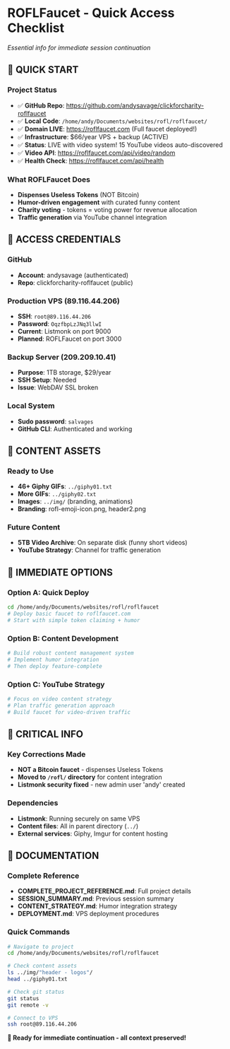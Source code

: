 # ROFLFaucet - Quick Access Checklist

*Essential info for immediate session continuation*

## 🚀 **QUICK START**

### Project Status
- ✅ **GitHub Repo**: https://github.com/andysavage/clickforcharity-roflfaucet
- ✅ **Local Code**: `/home/andy/Documents/websites/rofl/roflfaucet/`
- ✅ **Domain LIVE**: https://roflfaucet.com (Full faucet deployed!)
- ✅ **Infrastructure**: $66/year VPS + backup (ACTIVE)
- ✅ **Status**: LIVE with video system! 15 YouTube videos auto-discovered
- ✅ **Video API**: https://roflfaucet.com/api/video/random
- ✅ **Health Check**: https://roflfaucet.com/api/health

### What ROFLFaucet Does
- **Dispenses Useless Tokens** (NOT Bitcoin)
- **Humor-driven engagement** with curated funny content
- **Charity voting** - tokens = voting power for revenue allocation
- **Traffic generation** via YouTube channel integration

## 🔑 **ACCESS CREDENTIALS**

### GitHub
- **Account**: andysavage (authenticated)
- **Repo**: clickforcharity-roflfaucet (public)

### Production VPS (89.116.44.206)
- **SSH**: `root@89.116.44.206`
- **Password**: `OqzfbpLzJNq3llwI`
- **Current**: Listmonk on port 9000
- **Planned**: ROFLFaucet on port 3000

### Backup Server (209.209.10.41)
- **Purpose**: 1TB storage, $29/year
- **SSH Setup**: Needed
- **Issue**: WebDAV SSL broken

### Local System
- **Sudo password**: `salvages`
- **GitHub CLI**: Authenticated and working

## 📁 **CONTENT ASSETS**

### Ready to Use
- **46+ Giphy GIFs**: `../giphy01.txt`
- **More GIFs**: `../giphy02.txt`
- **Images**: `../img/` (branding, animations)
- **Branding**: rofl-emoji-icon.png, header2.png

### Future Content
- **5TB Video Archive**: On separate disk (funny short videos)
- **YouTube Strategy**: Channel for traffic generation

## 🎯 **IMMEDIATE OPTIONS**

### Option A: Quick Deploy
```bash
cd /home/andy/Documents/websites/rofl/roflfaucet
# Deploy basic faucet to roflfaucet.com
# Start with simple token claiming + humor
```

### Option B: Content Development
```bash
# Build robust content management system
# Implement humor integration
# Then deploy feature-complete
```

### Option C: YouTube Strategy
```bash
# Focus on video content strategy
# Plan traffic generation approach
# Build faucet for video-driven traffic
```

## 🚨 **CRITICAL INFO**

### Key Corrections Made
- **NOT a Bitcoin faucet** - dispenses Useless Tokens
- **Moved to `/rofl/` directory** for content integration
- **Listmonk security fixed** - new admin user 'andy' created

### Dependencies
- **Listmonk**: Running securely on same VPS
- **Content files**: All in parent directory (`../`)
- **External services**: Giphy, Imgur for content hosting

## 📄 **DOCUMENTATION**

### Complete Reference
- **COMPLETE_PROJECT_REFERENCE.md**: Full project details
- **SESSION_SUMMARY.md**: Previous session summary
- **CONTENT_STRATEGY.md**: Humor integration strategy
- **DEPLOYMENT.md**: VPS deployment procedures

### Quick Commands
```bash
# Navigate to project
cd /home/andy/Documents/websites/rofl/roflfaucet

# Check content assets
ls ../img/"header - logos"/
head ../giphy01.txt

# Check git status
git status
git remote -v

# Connect to VPS
ssh root@89.116.44.206
```

**🎯 Ready for immediate continuation - all context preserved!**

